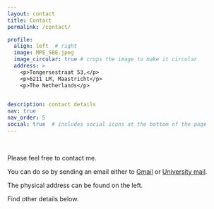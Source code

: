 ```yaml
---
layout: contact
title: Contact
permalink: /contact/

profile:
  align: left  # right
  image: MPE_SBE.jpeg
  image_circular: true # crops the image to make it circular
  address: >
    <p>Tongersestraat 53,</p>
    <p>6211 LM, Maastricht</p>
    <p>The Netherlands</p>

    
description: contact details
nav: true
nav_order: 5
social: true  # includes social icons at the bottom of the page
---
```


<br /> 

Please feel free to contact me. 

You can do so by sending an email either to [Gmail](mailto:e.v.bronnikov@gmail.com) or [University mail](mailto:e.bronnikov@tilburguniversity.edu).

The physical address can be found on the left.

Find other details below.
